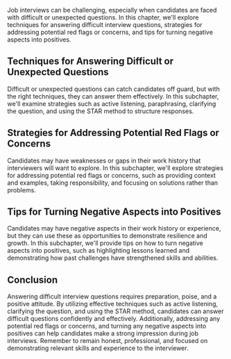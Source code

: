 
Job interviews can be challenging, especially when candidates are faced with difficult or unexpected questions. In this chapter, we'll explore techniques for answering difficult interview questions, strategies for addressing potential red flags or concerns, and tips for turning negative aspects into positives.

Techniques for Answering Difficult or Unexpected Questions
----------------------------------------------------------

Difficult or unexpected questions can catch candidates off guard, but with the right techniques, they can answer them effectively. In this subchapter, we'll examine strategies such as active listening, paraphrasing, clarifying the question, and using the STAR method to structure responses.

Strategies for Addressing Potential Red Flags or Concerns
---------------------------------------------------------

Candidates may have weaknesses or gaps in their work history that interviewers will want to explore. In this subchapter, we'll explore strategies for addressing potential red flags or concerns, such as providing context and examples, taking responsibility, and focusing on solutions rather than problems.

Tips for Turning Negative Aspects into Positives
------------------------------------------------

Candidates may have negative aspects in their work history or experience, but they can use these as opportunities to demonstrate resilience and growth. In this subchapter, we'll provide tips on how to turn negative aspects into positives, such as highlighting lessons learned and demonstrating how past challenges have strengthened skills and abilities.

Conclusion
----------

Answering difficult interview questions requires preparation, poise, and a positive attitude. By utilizing effective techniques such as active listening, clarifying the question, and using the STAR method, candidates can answer difficult questions confidently and effectively. Additionally, addressing any potential red flags or concerns, and turning any negative aspects into positives can help candidates make a strong impression during job interviews. Remember to remain honest, professional, and focused on demonstrating relevant skills and experience to the interviewer.
